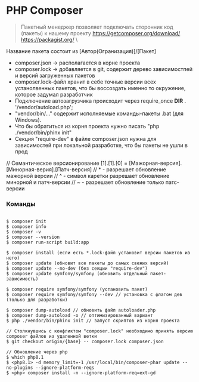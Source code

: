 # PHP Composer
> Пакетный менеджер позволяет подключать сторонник код (пакеты) к нашему проекту
> https://getcomposer.org/download/ \
> https://packagist.org/ \

 
Название пакета состоит из [Автор(Огранизация)]/[Пакет]
- composer.json -> располагается в корне проекта
- composer.lock -> добавляется в git, содержит дерево зависимостпей и версий загруженных пакетов
- composer.lock-файл хранит в себе точные версии всех устанолвенных пакетов, что бы воссоздать именно то окружение, которое задумал разработчик
- Подключение автозагрузчика происходит через require_once __DIR__ . '/vendor/autoload.php';
- "vendor/bin/..." содержит исполняемые команды-пакеты .bat (для Windows).
- Что бы обратиться из корня проекта нужно писать "php ./vendor/bin/phinx init"
- Секция "require-dev" в файле composer.json нужна для зависимостей при локальной разработке, что бы пакеты не ушли в прод

// Семантическое версионирование [1].[1].[0] = [Мажорная-версия].[Минорная-верия].[Патч-версия]
// * - разрешает обновление мажорной версии
// ^ - символ каретки разрешает обновление минорной и патч-версии
// ~ - разрешает обновление только патс-версии

### Команды

```console

$ composer init
$ composer info
$ composer -v
$ composer --version
$ composer run-script build:app

$ composer install (если есть *.lock-файл установит версии пакетов из него)
$ composer update (обновит все пакеты до самых свежих версий)
$ composer update --no-dev (без секции "require-dev")
$ composer update symfony/symfony (обновить отдельный пакет-зависимость)

$ composer require symfony/symfony (установить пакет)
$ composer require symfony/symfony --dev // установка с флагом дев (только для разработки)

$ composer dump-autoload // обновить файл autoloader.php
$ composer dump-autoload -o // оптимизированный вариант
$ php ./vendor/bin/phinx init // запуст скриптов из корня проекта

// Столкнувшись с конфликтом "composer.lock" необходимо принять версию composer файлов из удаленной ветки
$ git checkout origin/{base} -- composer.lock composer.json

// Обновление через php
$ which php8.1
$ <php8.1> -d memory_limit=-1 /usr/local/bin/composer-phar update --no-plugins --ignore-platform-reqs
$ <php> composer install -n --ignore-platform-req=ext-gd

```